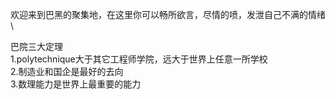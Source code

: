 欢迎来到巴黑的聚集地，在这里你可以畅所欲言，尽情的喷，发泄自己不满的情绪\

巴院三大定理\
1.polytechnique大于其它工程师学院，远大于世界上任意一所学校\
2.制造业和国企是最好的去向\
3.数理能力是世界上最重要的能力

